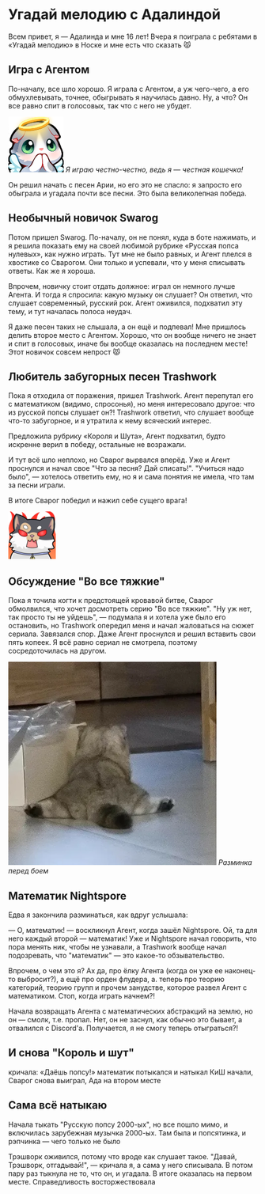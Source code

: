 ﻿---
authors:
  - adalinda
tags:
  - события
  - угадай мелодию
---

# Угадай мелодию с Адалиндой

Всем привет, я — Адалинда и мне 16 лет! Вчера я поиграла с ребятами в «Угадай мелодию» в Носке и мне есть что сказать 😾

## Игра с Агентом

По-началу, все шло хорошо. Я играла с Агентом, а уж чего-чего, а его обмухлевывать, точнее, обыгрывать я научилась давно. Ну, а что? Он все равно спит в голосовых, так что с него не убудет.

![catAngelPray](./catAngelPray.webp)
*Я играю честно-честно, ведь я — честная кошечка!*

Он решил начать с песен Арии, но его это не спасло: я запросто его обыграла и угадала почти все песни. Это была великолепная победа.

## Необычный новичок Swarog

Потом пришел Swarog. По-началу, он не понял, куда в боте нажимать, и я решила показать ему на своей любимой рубрике «Русская попса нулевых», как нужно играть. Тут мне не было равных, и Агент плелся в хвостике со Сварогом. Они только и успевали, что у меня списывать ответы. Как же я хороша.

Впрочем, новичку стоит отдать должное: играл он немного лучше Агента. И тогда я спросила: какую музыку он слушает? Он ответил, что слушает современный, русский рок. Агент оживился, подхватил эту тему, и тут началась полоса неудач.

Я даже песен таких не слышала, а он ещё и подпевал! Мне пришлось делить второе место с Агентом. Хорошо, что он вообще ничего не знает и спит в голосовых, иначе бы вообще оказалась на последнем месте! Этот новичок совсем непрост 😾

## Любитель забугорных песен Trashwork

Пока я отходила от поражения, пришел Trashwork. Агент перепутал его с математиком (видимо, спросонья), но меня интересовало другое: что из русской попсы слушает он?! Trashwork ответил, что слушает вообще что-то забугорное, и я утратила к нему всяческий интерес.

Предложила рубрику «Короля и Шута», Агент подхватил, будто искренне верил в победу, остальные не возражали.

И тут всё шло неплохо, но Сварог вырвался вперёд. Уже и Агент проснулся и начал свое "Что за песня? Дай списать!". "Учиться надо было", — хотелось ответить ему, но я и сама понятия не имела, что там за песни играли.

В итоге Сварог победил и нажил себе сущего врага!

![catFurious](./catFurious.webp)

## Обсуждение "Во все тяжкие"

Пока я точила когти к предстоящей кровавой битве, Сварог обмолвился, что хочет досмотреть серию "Во все тяжкие". "Ну уж нет, так просто ты не уйдешь", — подумала я и хотела уже было его остановить, но Trashwork опередил меня и начал жаловаться на сюжет сериала. Завязался спор. Даже Агент проснулся и решил вставить свои пять копеек. Я всё равно сериал не смотрела, поэтому сосредоточилась на другом.

![catSplit](./catSplit.webp)
*Разминка перед боем*

## Математик Nightspore

Едва я закончила разминаться, как вдруг услышала:

— О, математик! — воскликнул Агент, когда зашёл Nightspore. Ой, та для него каждый второй — математик! Уже и Nightspore начал говорить, что пора менять ник, чтобы не узнавали, а Trashwork вообще начал подозревать, что "математик" — это какое-то обзывательство.

Впрочем, о чем это я? Ах да, про ёлку Агента (когда он уже ее наконец-то выбросит?), а ещё про орден флудера, а. теперь про теорию категорий, теорию групп и прочем занудстве, которое развел Агент с математиком. Стоп, когда играть начнем?!

Начала возвращать Агента с математических абстракций на землю, но он — смолк, т.е. пропал. Нет, он не заснул, как обычно это бывает, а отвалился с Discord'а. Получается, я не смогу теперь отыграться?!

## И снова "Король и шут"

кричала: «Даёшь попсу!»
математик потыкался и натыкал КиШ
начали, Сварог снова выиграл, Ада на втором месте

## Сама всё натыкаю

Начала тыкать "Русскую попсу 2000-ых", но все пошло мимо, и включилась зарубежная музычка 2000-ых. Там была и попсятинка, и рэпчинка — чего только не было

Трэшворк оживился, потому что вроде как слушает такое. "Давай, Трэшворк, отгадывай!", — кричала я, а сама у него списывала. В потом пару раз тыкнула не то, что он, и угадала. В итоге оказалась на первом месте. Справедливость восторжествовала
